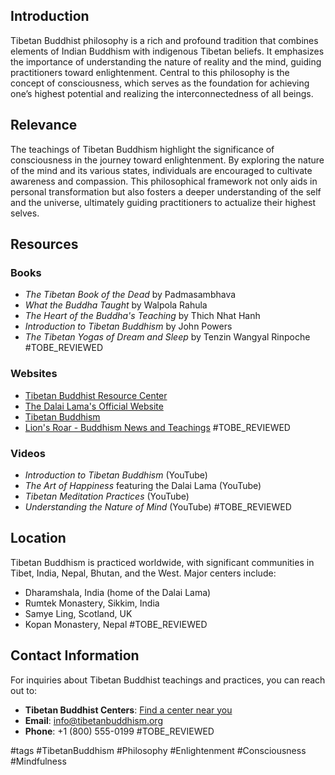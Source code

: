 ## Introduction
Tibetan Buddhist philosophy is a rich and profound tradition that combines elements of Indian Buddhism with indigenous Tibetan beliefs. It emphasizes the importance of understanding the nature of reality and the mind, guiding practitioners toward enlightenment. Central to this philosophy is the concept of consciousness, which serves as the foundation for achieving one’s highest potential and realizing the interconnectedness of all beings.

## Relevance
The teachings of Tibetan Buddhism highlight the significance of consciousness in the journey toward enlightenment. By exploring the nature of the mind and its various states, individuals are encouraged to cultivate awareness and compassion. This philosophical framework not only aids in personal transformation but also fosters a deeper understanding of the self and the universe, ultimately guiding practitioners to actualize their highest selves.

## Resources

### Books
- *The Tibetan Book of the Dead* by Padmasambhava
- *What the Buddha Taught* by Walpola Rahula
- *The Heart of the Buddha's Teaching* by Thich Nhat Hanh
- *Introduction to Tibetan Buddhism* by John Powers
- *The Tibetan Yogas of Dream and Sleep* by Tenzin Wangyal Rinpoche #TOBE_REVIEWED

### Websites
- [Tibetan Buddhist Resource Center](https://www.tbrc.org)
- [The Dalai Lama's Official Website](https://www.dalailama.com)
- [Tibetan Buddhism](https://www.tibetanbuddhism.org)
- [Lion's Roar - Buddhism News and Teachings](https://www.lionsroar.com) #TOBE_REVIEWED

### Videos
- *Introduction to Tibetan Buddhism* (YouTube)
- *The Art of Happiness* featuring the Dalai Lama (YouTube)
- *Tibetan Meditation Practices* (YouTube)
- *Understanding the Nature of Mind* (YouTube) #TOBE_REVIEWED

## Location
Tibetan Buddhism is practiced worldwide, with significant communities in Tibet, India, Nepal, Bhutan, and the West. Major centers include:
- Dharamshala, India (home of the Dalai Lama)
- Rumtek Monastery, Sikkim, India
- Samye Ling, Scotland, UK
- Kopan Monastery, Nepal #TOBE_REVIEWED

## Contact Information
For inquiries about Tibetan Buddhist teachings and practices, you can reach out to:
- **Tibetan Buddhist Centers**: [Find a center near you](https://www.tibetanbuddhism.org/find-a-center)
- **Email**: info@tibetanbuddhism.org
- **Phone**: +1 (800) 555-0199 #TOBE_REVIEWED

#tags
#TibetanBuddhism #Philosophy #Enlightenment #Consciousness #Mindfulness
